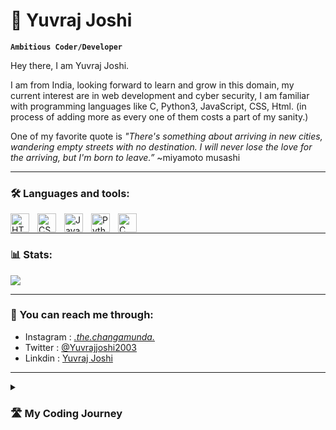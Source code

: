 # 👾 Yuvraj Joshi

**`Ambitious Coder/Developer`**


Hey there, I am Yuvraj Joshi.

I am from India, looking forward to learn and grow in this domain, my current interest are in web development and cyber security, I am familiar with programming languages like C, Python3, JavaScript, CSS, Html. (in process of adding more as every one of them costs a part of my sanity.)

One of my favorite quote is *"There's something about arriving in new cities, wandering empty streets with no destination. I will never lose the love for the arriving, but I'm born to leave.”* ~miyamoto musashi 

---
### 🛠️ Languages and tools:
<img align="left" alt="HTML" width="30px" style="padding-right:10px;" src="https://cdn.jsdelivr.net/gh/devicons/devicon/icons/html5/html5-plain.svg" />
<img align="left" alt="CSS" width="30px" style="padding-right:10px;" src="https://cdn.jsdelivr.net/gh/devicons/devicon/icons/css3/css3-plain.svg" />
<img align="left" alt="JavaScript" width="30px" style="padding-right:10px;" src="https://cdn.jsdelivr.net/gh/devicons/devicon/icons/javascript/javascript-plain.svg" />
<img align="left" alt="Python" width="30px" style="padding-right:10px;" src="https://upload.wikimedia.org/wikipedia/commons/0/0a/Python.svg" />
<img align="left" alt="C" width="30px" style="padding-right:10px;" src="https://upload.wikimedia.org/wikipedia/commons/1/18/C_Programming_Language.svg" />
<br/>

---
### 📊 Stats:
<img src="https://github-readme-stats.vercel.app/api?username=thechangamunda&&show_icons=true&title_color=ffffff&icon_color=bb2acf&text_color=daf7dc&bg_color=151515">

----
### 📲 You can reach me through:
- Instagram : [_.the.changamunda._](https://www.instagram.com/_.thechangamunda._/)
- Twitter : [@Yuvrajjoshi2003](https://twitter.com/Yuvrajjoshi2003)
- Linkdin : [Yuvraj Joshi](https://www.linkedin.com/in/yuvraj-joshi-2a1788222/)

---
<details>
 <summary><h3>🛣️ My Coding Journey</h3></summary>
   I felt the excitement and sudden urge to conquer the world for the first time after my code compiled for a computer science project in class 11th, after that I have spent my time learning languages and having fun while coding(crying because of it as well). I aim to make a carrier out of it to get that bread for my family and hopefully develop something that can help people and leave a mark on earth or maybe mars, who knows what the future holds.
